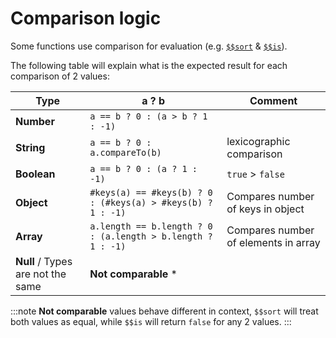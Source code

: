 # Comparison logic

Some functions use comparison for evaluation (e.g. [`$$sort`](functions/sort) & [`$$is`](functions/is)).

The following table will explain what is the expected result for each comparison of 2 values:

| Type                              | a ? b                                                       | Comment                              |
|-----------------------------------|-------------------------------------------------------------|--------------------------------------|
| **Number**                        | `a == b ? 0 : (a > b ? 1 : -1)`                             |                                      |
| **String**                        | `a == b ? 0 : a.compareTo(b)`                               | lexicographic comparison             |
| **Boolean**                       | `a == b ? 0 : (a ? 1 : -1)`                                 | `true` > `false`                     |
| **Object**                        | `#keys(a) == #keys(b) ? 0 : (#keys(a) > #keys(b) ? 1 : -1)` | Compares number of keys in object    |
| **Array**                         | `a.length == b.length ? 0 : (a.length > b.length ? 1 : -1)` | Compares number of elements in array |
| **Null** / Types are not the same | **Not comparable** *                                        |                                      |
 

:::note
**Not comparable** values behave different in context, `$$sort` will treat both values as equal, while `$$is` will return `false` for any 2 values.
:::